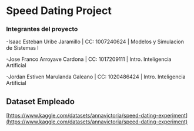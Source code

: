 # Speed Dating Project

### Integrantes del proyecto

-Isaac Esteban Uribe Jaramillo      |  CC: 1007240624  |  Modelos y Simulacion de Sistemas I

-Jose Franco Arroyave Cardona       |  CC: 1017209111  |  Intro. Inteligencia Artificial

-Jordan Estiven Marulanda Galeano   |  CC: 1020486424  |  Intro. Inteligencia Artificial


<h2>Dataset Empleado</h2>	


[https://www.kaggle.com/datasets/annavictoria/speed-dating-experiment](https://www.kaggle.com/datasets/annavictoria/speed-dating-experiment)

